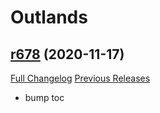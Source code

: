 # <DBM> Outlands

## [r678](https://github.com/DeadlyBossMods/DBM-BCVanilla/tree/r678) (2020-11-17)
[Full Changelog](https://github.com/DeadlyBossMods/DBM-BCVanilla/compare/r677...r678) [Previous Releases](https://github.com/DeadlyBossMods/DBM-BCVanilla/releases)

- bump toc  
